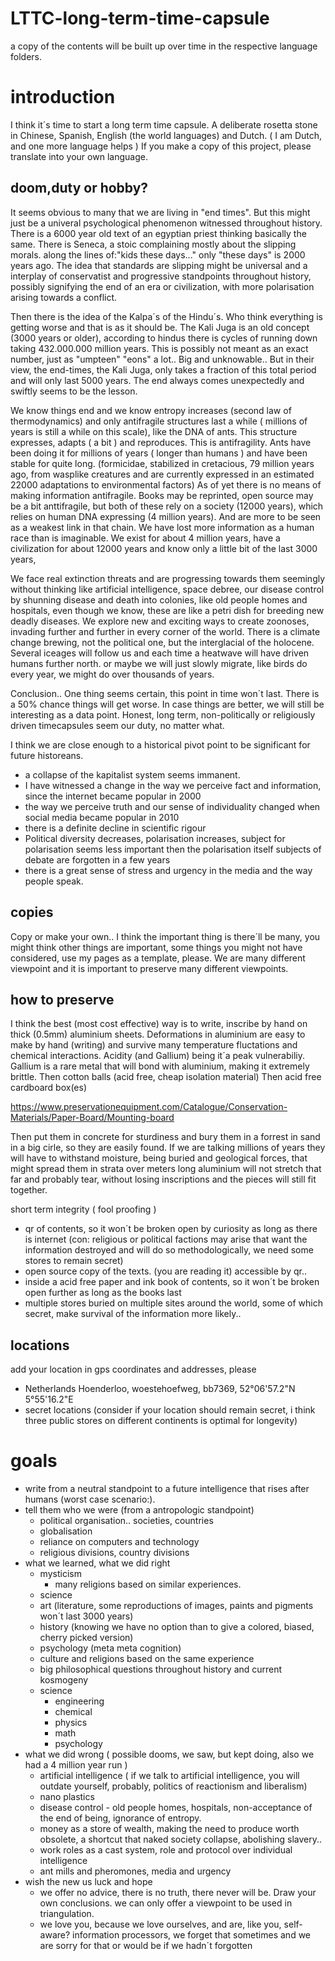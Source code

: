# LTTC-long-term-time-capsule
a copy of the contents will be built up over time in the respective language folders.

# introduction
I think it´s time to start a long term time capsule.
A deliberate rosetta stone in Chinese, Spanish, English (the world languages) and Dutch. ( I am Dutch, and one more language helps )
If you make a copy of this project, please translate into your own language.

## doom,duty or hobby?
It seems obvious to many that we are living in "end times". But this might just be a univeral psychological phenomenon witnessed throughout history.
There is a 6000 year old text of an egyptian priest thinking basically the same. There is Seneca, a stoic complaining mostly
about the slipping morals. along the lines of:"kids these days..." only "these days" is 2000 years ago. 
The idea that standards are slipping
might be universal and a interplay of conservatist and progressive standpoints throughout history, possibly signifying the end of an era or civilization, with more polarisation arising towards a conflict.

Then there is the idea of the Kalpa´s of the Hindu´s. 
Who think everything is getting worse and that is as it should be. 
The Kali Juga is an old concept (3000 years or older), according to hindus there is cycles of running down
taking 432.000.000 million years. This is possibly not meant as an exact number, just as "umpteen" "eons" a lot..
Big and unknowable.. But in their view, the end-times, the Kali Juga, only takes a fraction of this total period and will only last 5000 years.
The end always comes unexpectedly and swiftly seems to be the lesson.

We know things end and we know entropy increases (second law of thermodynamics) and only antifragile structures last
a while ( millions of years is still a while on this scale), 
like the DNA of ants. This structure expresses, adapts ( a bit ) and reproduces. This is antifragility.
Ants have been doing it for millions of years ( longer than humans ) and have been stable for quite long. (formicidae, stabilized in cretacious, 79 million years ago, from wasplike creatures and are currently expressed in an estimated 22000 adaptations to environmental factors)
As of yet there is no means of making information antifragile.
Books may be reprinted, open source may be a bit anttifragile, but both of these rely on a society (12000 years), 
which relies on human DNA expressing (4 million years). And are more to be seen as a weakest link in that chain.
We have lost more information as a human race than is imaginable. We exist for about 4 million years, have a civilization for about 12000 years
and know only a little bit of the last 3000 years,

We face real extinction threats and are progressing towards them seemingly without thinking
like artificial intelligence, space debree, our disease control by shunning disease and death into colonies, like old people homes
and hospitals, even though we know, these are like a petri dish for breeding new deadly diseases. We explore
new and exciting ways to create zoonoses, invading further and further in every corner of the world.
There is a climate change brewing, not the political one, but the interglacial of the holocene.
Several iceages will follow us and each time a heatwave will have driven humans further north. or maybe we
will just slowly migrate, like birds do every year, we might do over thousands of years.

Conclusion.. One thing seems certain, this point in time won´t last. There is a 50% chance things will get worse.
In case things are better, we will still be interesting as a data point.
Honest, long term, non-politically or religiously driven timecapsules seem our duty, no matter what.

I think we are close enough to a historical pivot point to be significant for future historeans.
- a collapse of the kapitalist system seems immanent. 
- I have witnessed a change in the way we perceive fact and information, since the internet became popular in 2000
- the way we perceive truth and our sense of individuality changed when social media became popular in 2010
- there is a definite decline in scientific rigour
- Political diversity decreases, polarisation increases, subject for polarisation seems less important then the polarisation itself subjects of debate are forgotten in a few years
- there is a great sense of stress and urgency in the media and the way people speak.

## copies
Copy or make your own.. I think the important thing is there´ll be many, you might think other things are important, some things you might not have considered, use my pages as a template, please. We are many different viewpoint and it is important to preserve many different viewpoints. 

## how to preserve
I think the best (most cost effective) way is to write, inscribe by hand on thick (0.5mm) aluminium sheets.
Deformations in aluminium are easy to make by hand (writing) and survive many temperature fluctations and chemical interactions. Acidity  (and Gallium) being it´a peak vulnerabiliy. Gallium is a rare metal that will bond with aluminium, making it extremely brittle.
Then cotton balls (acid free, cheap isolation material)
Then acid free cardboard box(es)

https://www.preservationequipment.com/Catalogue/Conservation-Materials/Paper-Board/Mounting-board

Then put them in concrete for sturdiness and 
bury them in a forrest in sand in a big cirle, so they are easily found. If we are talking millions of years
they will have to withstand moisture, being buried and geological forces, that might spread them in strata over meters long
aluminium will not stretch that far and probably tear, without losing inscriptions and the pieces will still fit together.

short term integrity ( fool proofing )
- qr of contents, so it won´t be broken open by curiosity as long as there is internet (con: religious or political factions may arise that
want the information destroyed and will do so methodologically, we need some stores to remain secret)
- open source copy of the texts. (you are reading it) accessible by qr..
- inside a acid free paper and ink book of contents, so it won´t be broken open further as long as the books last
- multiple stores buried on multiple sites around the world, some of which secret, make survival of the information more likely..

## locations
 add your location in gps coordinates and addresses, please
 - Netherlands Hoenderloo, woestehoefweg, bb7369, 52°06'57.2"N 5°55'16.2"E
 - secret locations (consider if your location should remain secret, i think three public stores on different continents is optimal for longevity)

# goals
- write from a neutral standpoint to a future intelligence that rises after humans (worst case scenario:).
- tell them who we were (from a antropologic standpoint)
   - political organisation.. societies, countries
   - globalisation
   - reliance on computers and technology
   - religious divisions, country divisions
- what we learned, what we did right 
    - mysticism
       - many religions based on similar experiences. 
    - science
    - art (literature, some reproductions of images, paints and pigments won´t last 3000 years)
    - history (knowing we have no option than to give a colored, biased, cherry picked version)
    - psychology (meta meta cognition)
    - culture and religions based on the same experience
    - big philosophical questions throughout history and current kosmogeny
    - science
       - engineering
       - chemical
       - physics
       - math
       - psychology 
- what we did wrong ( possible dooms, we saw, but kept doing, also we had a 4 million year run )
    - artificial intelligence ( if we talk to artificial intelligence, you will outdate yourself, probably, politics of reactionism and liberalism)
    - nano plastics
    - disease control - old people homes, hospitals, non-acceptance of the end of being, ignorance of entropy.
    - money as a store of wealth, making the need to produce worth obsolete, a shortcut that naked society collapse, abolishing slavery..
    - work roles as a cast system, role and protocol over individual intelligence
    - ant mills and pheromones, media and urgency
- wish the new us luck and hope
    - we offer no advice, there is no truth, there never will be. Draw your own conclusions. we can only offer a viewpoint to be used in triangulation.
    - we love you, because we love ourselves, and are, like you, self-aware? information processors, we forget that sometimes and we are sorry for that or would be if we hadn´t forgotten

